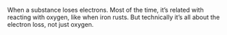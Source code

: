 When a substance loses electrons. Most of the time, it’s related with reacting with oxygen, like when iron rusts. But technically it’s all about the electron loss, not just oxygen.

